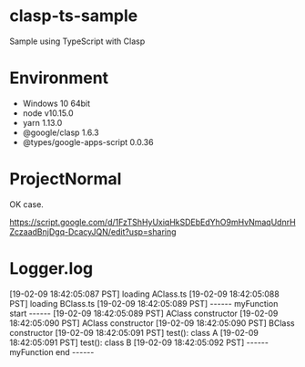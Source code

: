 # clasp-ts-sample

Sample using TypeScript with Clasp

# Environment

- Windows 10 64bit
- node v10.15.0
- yarn 1.13.0
- @google/clasp 1.6.3
- @types/google-apps-script 0.0.36

# ProjectNormal

OK case.

https://script.google.com/d/1FzTShHyUxiqHkSDEbEdYhO9mHvNmaqUdnrHZczaadBnjDgq-DcacyJQN/edit?usp=sharing

# Logger.log

[19-02-09 18:42:05:087 PST] loading AClass.ts
[19-02-09 18:42:05:088 PST] loading BClass.ts
[19-02-09 18:42:05:089 PST] ------ myFunction start ------
[19-02-09 18:42:05:089 PST] AClass constructor
[19-02-09 18:42:05:090 PST] AClass constructor
[19-02-09 18:42:05:090 PST] BClass constructor
[19-02-09 18:42:05:091 PST] test(): class A
[19-02-09 18:42:05:091 PST] test(): class B
[19-02-09 18:42:05:092 PST] ------ myFunction end ------
